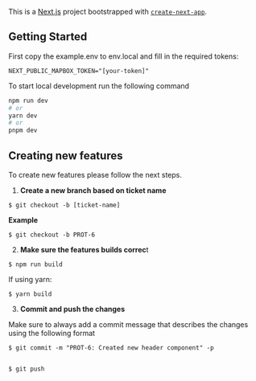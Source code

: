 This is a [Next.js](https://nextjs.org/) project bootstrapped with [`create-next-app`](https://github.com/vercel/next.js/tree/canary/packages/create-next-app).

## Getting Started

First copy the example.env to env.local and fill in the required tokens:

```dotenv
NEXT_PUBLIC_MAPBOX_TOKEN="[your-token]"
```

To start local development run the following command
```bash
npm run dev
# or
yarn dev
# or
pnpm dev
```

## Creating new features

To create new features please follow the next steps.

1. **Create a new branch based on ticket name**
```shell
$ git checkout -b [ticket-name]
```
**Example**
```shell
$ git checkout -b PROT-6
```
2. **Make sure the features builds correc**t
```shell
$ npm run build
```
If using yarn:
```shell
$ yarn build
```
3. **Commit and push the changes**

Make sure to always add a commit message that describes the changes using the following format
```shell
$ git commit -m "PROT-6: Created new header component" -p
```
```shell

$ git push
```
